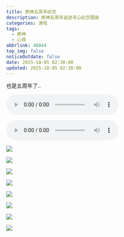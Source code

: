 ```yaml
---
title: 原神五周年纪念
description: 原神五周年追迹寻心纪念图册
categories: 游戏
tags:
  - 原神
  - 心得
abbrlink: 40844
top_img: false
noticeOutdate: false
date: 2025-10-05 02:30:00
updated: 2025-10-05 02:30:00
---
```


也是五周年了..

<audio src="/medias/bg.4ad65633..mp3" controls></audio>

<audio src="/medias/bg_data.496fd022..mp3" controls></audio>

![](/img/1759072079330.webp)

![](/img/1759071967439.webp)

![](/img/1759601141491.webp)

![](/img/1759601142459.webp)

![](/img/1759601142818.webp)

![](/img/1759601143003.webp)

![](/img/1759601142648.webp)

![](/img/1759601141940.webp)
